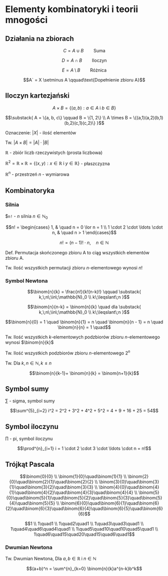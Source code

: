 # Elementy kombinatoryki i teorii mnogości

## Działania na zbiorach

```math
C = A \cup B \qquad\text{Suma}
```
```math
D = A \cap B \qquad\text{Iloczyn}
```
```math
E = A \setminus B \qquad\text{Różnica}
```
```math
A` = X \setminus A \qquad\text{Dopełnienie zbioru A}
```

## Iloczyn kartezjański

```math
A \times B = \{(a, b) : a \in A \; \text{i} \; b \in B\}
```

```math
\substack{
    A = \{a, b, c\} \qquad B = \{1, 2\} \\
    A \times B = \{(a,1)(a,2)(b,1)(b,2)(c,1)(c,2)\}
}
```

Oznaczenie: $`|X| \text{ - ilość elementów}`$

Tw. $`|A \times B| = |A| \cdot |B|`$

$`\mathbb{R}`$ - zbiór liczb rzeczywistych (prosta liczbowa)

$`\mathbb{R}^2 = \mathbb{R} \times \mathbb{R} = \{(x,y) : x \in \mathbb{R} \; \text{i} \; y \in \mathbb{R}\}`$ - płaszczyzna

$`\mathbb{R}^n`$ - przestrzeń $`n`$ - wymiarowa

## Kombinatoryka

### Silnia

$`n!` - $`n`$ silnia $`n \in \mathbb{N}_0`$

```math
n! = 
\begin{cases}
    1, & \quad n = 0 \lor n = 1 \\
    1 \cdot 2 \cdot \ldots \cdot n, & \quad n > 1
\end{cases}
```

```math
n! = (n - 1)! \cdot n, \quad n \in \mathbb{N}
```

Def. Permutacja skończonego zbioru A to ciąg wszystkich elementów zbioru A.

Tw. Ilość wszystkich permutacji zbioru $`n`$-elementowego wynosi $`n!`$

### Symbol Newtona

```math
\binom{n}{k} = 
\frac{n!}{k!(n-k)!} \qquad
\substack{
    k,\;n\;\in\;\mathbb{N}_0 \\
    k\;\leqslant\;n
}
```

```math
\binom{n}{n-k} = 
\binom{n}{k} \quad dla
\substack{
    k,\;n\;\in\;\mathbb{N}_0 \\
    k\;\leqslant\;n
}
```

```math
\binom{n}{0} = 1 \quad
\binom{n}{1} = n \quad
\binom{n}{n - 1} = n \quad
\binom{n}{n} = 1 \quad
```

Tw. Ilość wszystkich $`k`$-elementowych podzbiorów zbioru $`n`$-elementowego wynosi $`\binom{n}{k}`$

Tw. Ilość wszystkich podzbiorów zbioru $`n`$-elementowego $`2^n`$

Tw. Dla $`k,n \in \mathbb{N}, k \leqslant n`$
```math
\binom{n}{k-1}+
\binom{n}{k} = 
\binom{n+1}{k}
```

## Symbol sumy

$`\sum`$ - sigma, symbol sumy

```math
\sum^{5}_{i=2} i^2 = 2^2 + 3^2 + 4^2 + 5^2 = 4 + 9 + 16 + 25 = 54
```

## Symbol iloczynu

$`\prod`$ - pi, symbol iloczynu

```math
\prod^{n}_{i=1} i = 1 \cdot 2 \cdot 3 \cdot \ldots \cdot n = n!
```

## Trójkąt Pascala

```math
\binom{0}{0} \\
\binom{1}{0}\quad\binom{1}{1} \\
\binom{2}{0}\quad\binom{2}{1}\quad\binom{2}{2} \\
\binom{3}{0}\quad\binom{3}{1}\quad\binom{3}{2}\quad\binom{3}{3} \\
\binom{4}{0}\quad\binom{4}{1}\quad\binom{4}{2}\quad\binom{4}{3}\quad\binom{4}{4} \\
\binom{5}{0}\quad\binom{5}{1}\quad\binom{5}{2}\quad\binom{5}{3}\quad\binom{5}{4}\quad\binom{5}{5} \\
\binom{6}{0}\quad\binom{6}{1}\quad\binom{6}{2}\quad\binom{6}{3}\quad\binom{6}{4}\quad\binom{6}{5}\quad\binom{6}{6}
```

```math
1 \\
1\quad1 \\
1\quad2\quad1 \\
1\quad3\quad3\quad1 \\
1\quad4\quad6\quad4\quad1 \\
1\quad5\quad10\quad10\quad5\quad1 \\
1\quad6\quad15\quad20\quad15\quad6\quad1
```

### Dwumian Newtona

Tw. Dwumian Newtona, Dla  $`a, b \in \mathbb{R} \;\text{i}\; n \in \mathbb{N}`$

```math
(a+b)^n = \sum^{n}_{k=0} \binom{n}{k}a^{n-k}b^k
```